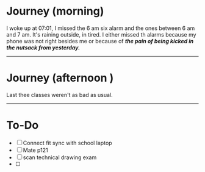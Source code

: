 # Journey (morning)

I woke up at 07:01, I missed the 6 am six alarm and the ones between 6 am and 7 am. It's raining outside, in tired. 
I either missed th alarms because my phone was not right besides me or because of ***the pain of being kicked in the nutsack from yesterday.*** 

---
# Journey (afternoon )

Last thee classes weren't as bad as usual.

---
# To-Do

- [ ] Connect fit sync with school laptop
- [ ] Mate p121
- [ ] scan technical drawing exam
- [ ] 




